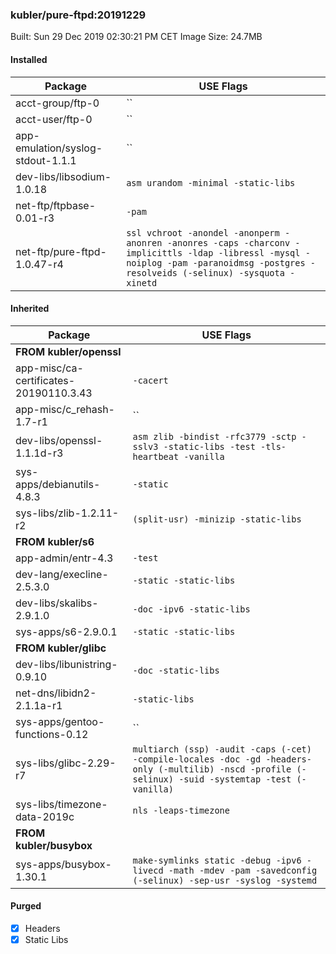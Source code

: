 ### kubler/pure-ftpd:20191229

Built: Sun 29 Dec 2019 02:30:21 PM CET
Image Size: 24.7MB

#### Installed
Package | USE Flags
--------|----------
acct-group/ftp-0 | ``
acct-user/ftp-0 | ``
app-emulation/syslog-stdout-1.1.1 | ``
dev-libs/libsodium-1.0.18 | `asm urandom -minimal -static-libs`
net-ftp/ftpbase-0.01-r3 | `-pam`
net-ftp/pure-ftpd-1.0.47-r4 | `ssl vchroot -anondel -anonperm -anonren -anonres -caps -charconv -implicittls -ldap -libressl -mysql -noiplog -pam -paranoidmsg -postgres -resolveids (-selinux) -sysquota -xinetd`
#### Inherited
Package | USE Flags
--------|----------
**FROM kubler/openssl** |
app-misc/ca-certificates-20190110.3.43 | `-cacert`
app-misc/c_rehash-1.7-r1 | ``
dev-libs/openssl-1.1.1d-r3 | `asm zlib -bindist -rfc3779 -sctp -sslv3 -static-libs -test -tls-heartbeat -vanilla`
sys-apps/debianutils-4.8.3 | `-static`
sys-libs/zlib-1.2.11-r2 | `(split-usr) -minizip -static-libs`
**FROM kubler/s6** |
app-admin/entr-4.3 | `-test`
dev-lang/execline-2.5.3.0 | `-static -static-libs`
dev-libs/skalibs-2.9.1.0 | `-doc -ipv6 -static-libs`
sys-apps/s6-2.9.0.1 | `-static -static-libs`
**FROM kubler/glibc** |
dev-libs/libunistring-0.9.10 | `-doc -static-libs`
net-dns/libidn2-2.1.1a-r1 | `-static-libs`
sys-apps/gentoo-functions-0.12 | ``
sys-libs/glibc-2.29-r7 | `multiarch (ssp) -audit -caps (-cet) -compile-locales -doc -gd -headers-only (-multilib) -nscd -profile (-selinux) -suid -systemtap -test (-vanilla)`
sys-libs/timezone-data-2019c | `nls -leaps-timezone`
**FROM kubler/busybox** |
sys-apps/busybox-1.30.1 | `make-symlinks static -debug -ipv6 -livecd -math -mdev -pam -savedconfig (-selinux) -sep-usr -syslog -systemd`
#### Purged
- [x] Headers
- [x] Static Libs

